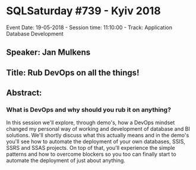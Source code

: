 # SQLSaturday #739 - Kyiv 2018
Event Date: 19-05-2018 - Session time: 11:10:00 - Track: Application  Database Development
## Speaker: Jan Mulkens
## Title: Rub DevOps on all the things!
## Abstract:
### What is DevOps and why should you rub it on anything?
In this session we'll explore, through demo's, how a DevOps mindset changed my personal way of working and development of database and BI solutions.
We'll shortly discuss what this actually means and in the demo's you'll see how to automate the deployment of your own databases, SSIS, SSRS and SSAS projects. On top of that, you'll experience the simple patterns and how to overcome blockers so you too can finally start to automate the deployment of just about anything.
